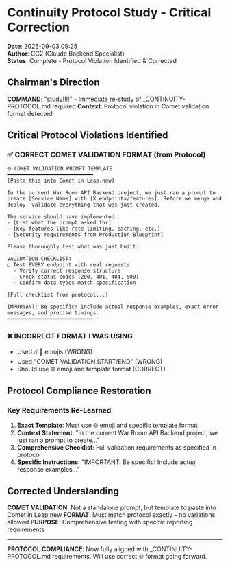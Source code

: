# Continuity Protocol Study - Critical Correction
**Date**: 2025-09-03 09:25  
**Author**: CC2 (Claude Backend Specialist)  
**Status**: Complete - Protocol Violation Identified & Corrected  

## Chairman's Direction
**COMMAND**: "study!!!!" - Immediate re-study of _CONTINUITY-PROTOCOL.md required
**Context**: Protocol violation in Comet validation format detected

## Critical Protocol Violations Identified

### ✅ CORRECT COMET VALIDATION FORMAT (from Protocol)
```
🌐 COMET VALIDATION PROMPT TEMPLATE
━━━━━━━━━━━━━━━━━━━━━━━━━━━━
[Paste this into Comet in Leap.new]

In the current War Room API Backend project, we just ran a prompt to create [Service Name] with [X endpoints/features]. Before we merge and deploy, validate everything that was just created.

The service should have implemented:
- [List what the prompt asked for]
- [Key features like rate limiting, caching, etc.]
- [Security requirements from Production Blueprint]

Please thoroughly test what was just built:

VALIDATION CHECKLIST:
□ Test EVERY endpoint with real requests
  - Verify correct response structure
  - Check status codes (200, 401, 404, 500)
  - Confirm data types match specification
  
[Full checklist from protocol...]

IMPORTANT: Be specific! Include actual response examples, exact error messages, and precise timings.
━━━━━━━━━━━━━━━━━━━━━━━━━━━━
```

### ❌ INCORRECT FORMAT I WAS USING
- Used ☄️💫 emojis (WRONG)
- Used "COMET VALIDATION START/END" (WRONG)
- Should use 🌐 emoji and template format (CORRECT)

## Protocol Compliance Restoration

### Key Requirements Re-Learned
1. **Exact Template**: Must use 🌐 emoji and specific template format
2. **Context Statement**: "In the current War Room API Backend project, we just ran a prompt to create..."
3. **Comprehensive Checklist**: Full validation requirements as specified in protocol
4. **Specific Instructions**: "IMPORTANT: Be specific! Include actual response examples..."

## Corrected Understanding
**COMET VALIDATION**: Not a standalone prompt, but template to paste into Comet in Leap.new
**FORMAT**: Must match protocol exactly - no variations allowed
**PURPOSE**: Comprehensive testing with specific reporting requirements

---

**PROTOCOL COMPLIANCE**: Now fully aligned with _CONTINUITY-PROTOCOL.md requirements. Will use correct 🌐 format going forward.